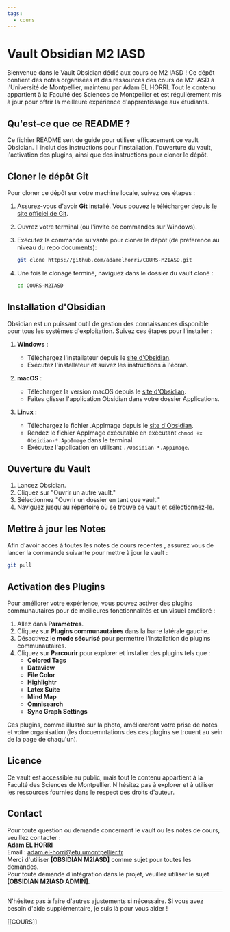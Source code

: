 ```yaml
---
tags:
  - cours
---
```


# Vault Obsidian M2 IASD

Bienvenue dans le Vault Obsidian dédié aux cours de M2 IASD ! Ce dépôt contient des notes organisées et des ressources des cours de M2 IASD à l'Université de Montpellier, maintenu par Adam EL HORRI. Tout le contenu appartient à la Faculté des Sciences de Montpellier et est régulièrement mis à jour pour offrir la meilleure expérience d'apprentissage aux étudiants.

## Qu'est-ce que ce README ?

Ce fichier README sert de guide pour utiliser efficacement ce vault Obsidian. Il inclut des instructions pour l'installation, l'ouverture du vault, l'activation des plugins, ainsi que des instructions pour cloner le dépôt.

## Cloner le dépôt Git

Pour cloner ce dépôt sur votre machine locale, suivez ces étapes :

1. Assurez-vous d'avoir **Git** installé. Vous pouvez le télécharger depuis [le site officiel de Git](https://git-scm.com/downloads).
2. Ouvrez votre terminal (ou l'invite de commandes sur Windows).
3. Exécutez la commande suivante pour cloner le dépôt (de préference au niveau du repo documents):

   ```bash
   git clone https://github.com/adamelhorri/COURS-M2IASD.git
   ```

4. Une fois le clonage terminé, naviguez dans le dossier du vault cloné :

   ```bash
   cd COURS-M2IASD
   ```

## Installation d'Obsidian

Obsidian est un puissant outil de gestion des connaissances disponible pour tous les systèmes d'exploitation. Suivez ces étapes pour l'installer :

1. **Windows** :
   - Téléchargez l'installateur depuis le [site d'Obsidian](https://obsidian.md/download).
   - Exécutez l'installateur et suivez les instructions à l'écran.

2. **macOS** :
   - Téléchargez la version macOS depuis le [site d'Obsidian](https://obsidian.md/download).
   - Faites glisser l'application Obsidian dans votre dossier Applications.

3. **Linux** :
   - Téléchargez le fichier .AppImage depuis le [site d'Obsidian](https://obsidian.md/download).
   - Rendez le fichier AppImage exécutable en exécutant `chmod +x Obsidian-*.AppImage` dans le terminal.
   - Exécutez l'application en utilisant `./Obsidian-*.AppImage`.

## Ouverture du Vault

1. Lancez Obsidian.
2. Cliquez sur "Ouvrir un autre vault."
3. Sélectionnez "Ouvrir un dossier en tant que vault."
4. Naviguez jusqu'au répertoire où se trouve ce vault et sélectionnez-le.

## Mettre à jour les Notes
Afin d'avoir accès à toutes les notes de cours recentes , assurez vous de lancer la commande suivante pour mettre à jour le vault :
```bash
git pull
```

## Activation des Plugins

Pour améliorer votre expérience, vous pouvez activer des plugins communautaires pour de meilleures fonctionnalités et un visuel amélioré :

1. Allez dans **Paramètres**.
2. Cliquez sur **Plugins communautaires** dans la barre latérale gauche.
3. Désactivez le **mode sécurisé** pour permettre l'installation de plugins communautaires.
4. Cliquez sur **Parcourir** pour explorer et installer des plugins tels que :
   - **Colored Tags**
   - **Dataview**
   - **File Color**
   - **Highlightr**
   - **Latex Suite**
   - **Mind Map**
   - **Omnisearch**
   - **Sync Graph Settings**

Ces plugins, comme illustré sur la photo, amélioreront votre prise de notes et votre organisation (les docuemntations des ces plugins se trouent au sein de la page de chaqu'un).

## Licence

Ce vault est accessible au public, mais tout le contenu appartient à la Faculté des Sciences de Montpellier. N'hésitez pas à explorer et à utiliser les ressources fournies dans le respect des droits d'auteur.

## Contact

Pour toute question ou demande concernant le vault ou les notes de cours, veuillez contacter :  
**Adam EL HORRI**  
Email : [adam.el-horri@etu.umontpellier.fr](mailto:adam.el-horri@etu.umontpellier.fr)  
Merci d'utiliser **[OBSIDIAN M2IASD]** comme sujet pour toutes les demandes.  
Pour toute demande d'intégration dans le projet, veuillez utiliser le sujet **[OBSIDIAN M2IASD ADMIN]**.

---

N'hésitez pas à faire d'autres ajustements si nécessaire. Si vous avez besoin d'aide supplémentaire, je suis là pour vous aider !


[[COURS]]

